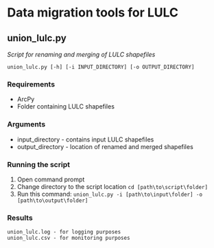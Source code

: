 # Data migration tools for LULC

## union_lulc.py

*Script for renaming and merging of LULC shapefiles*
```
union_lulc.py [-h] [-i INPUT_DIRECTORY] [-o OUTPUT_DIRECTORY]
```

### Requirements
* ArcPy
* Folder containing LULC shapefiles

### Arguments
* input_directory - contains input LULC shapefiles
* output_directory - location of renamed and merged shapefiles

### Running the script
1. Open command prompt
1. Change directory to the script location `cd [path\to\script\folder]`
1. Run this command: `union_lulc.py -i [path\to\input\folder] -o [path\to\output\folder]`

### Results
```
union_lulc.log - for logging purposes
union_lulc.csv - for monitoring purposes
```
